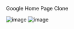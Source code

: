 Google Home Page Clone

![image](https://github.com/ankits57/google_homepage_clone/assets/74282513/f1c5d6cb-1f13-426f-ab12-fc7890bfe82a)
![image](https://github.com/ankits57/google_homepage_clone/assets/74282513/280a8fdc-751e-492f-bd70-36ba817b672a)
